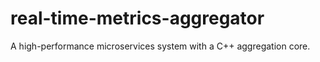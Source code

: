 # real-time-metrics-aggregator
 A high-performance microservices system with a C++ aggregation core.
